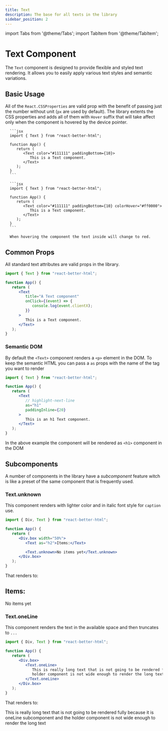 ```yaml
---
title: Text
description: The base for all texts in the library
sidebar_position: 2
---
```


import Tabs from '@theme/Tabs';
import TabItem from '@theme/TabItem';

# Text Component

The `Text` component is designed to provide flexible and styled text rendering. It allows you to easily apply various text styles and semantic variations.

## Basic Usage

All of the `React.CSSProperties` are valid prop with the benefit of passing just the number without unit (`px` are used by default). The library extents the CSS properties and adds all of them with `Hover` suffix that will take affect only when the component is hovered by the device pointer.

<Tabs>
   <TabItem value="basic" label="Basic" default>

      ```jsx
      import { Text } from "react-better-html";

      function App() {
         return (
            <Text color="#111111" paddingBottom={10}>
               This is a Text component.
            </Text>
         );
      }
      ```

   </TabItem>

   <TabItem value="withHover" label="With Hover">

      ```jsx
      import { Text } from "react-better-html";

      function App() {
         return (
            <Text color="#111111" paddingBottom={10} colorHover="#ff0000">
               This is a Text component.
            </Text>
         );
      }
      ```

      When hovering the component the text inside will change to red.

   </TabItem>
</Tabs>

## Common Props

All standard text attributes are valid props in the library.

```jsx
import { Text } from "react-better-html";

function App() {
   return (
      <Text
         title="A Text component"
         onClick={(event) => {
            console.log(event.clientX);
         }}
      >
         This is a Text component.
      </Text>
   );
}
```

### Semantic DOM

By default the `<Text>` component renders a `<p>` element in the DOM. To keep the semantic HTML you can pass a `as` props with the name of the tag you want to render

```jsx
import { Text } from "react-better-html";

function App() {
   return (
      <Text
         // highlight-next-line
         as="h1"
         paddingInline={20}
      >
         This is an h1 Text component.
      </Text>
   );
}
```

In the above example the component will be rendered as `<h1>` component in the DOM

## Subcomponents

A number of components in the library have a _subcomponent_ feature witch is like a preset of the same component that is frequently used.

### Text.unknown

This component renders with lighter color and in italic font style for `caption` use.

```jsx {8}
import { Div, Text } from "react-better-html";

function App() {
   return (
      <Div.box width="50%">
         <Text as="h2">Items:</Text>

         <Text.unknown>No items yet</Text.unknown>
      </Div.box>
   );
}
```

That renders to:

<div className="divBox w50p">
   <h2 className="text">Items:</h2>
   <p className="textUnknown">No items yet</p>
</div>

### Text.oneLine

This component renders the text in the available space and then truncates to `...`

```jsx {6-9}
import { Div, Text } from "react-better-html";

function App() {
   return (
      <Div.box>
         <Text.oneLine>
            This is really long text that is not going to be rendered fully because it is oneLine subcomponent and the
            holder component is not wide enough to render the long text
         </Text.oneLine>
      </Div.box>
   );
}
```

That renders to:

<div className="divBox">
   <p className="textOneLine">This is really long text that is not going to be rendered fully because it is oneLine subcomponent and the holder component is not wide enough to render the long text</p>
</div>
